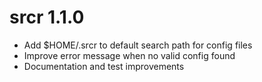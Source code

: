 # srcr 1.1.0

* Add $HOME/.srcr to default search path for config files
* Improve error message when no valid config found
* Documentation and test improvements
